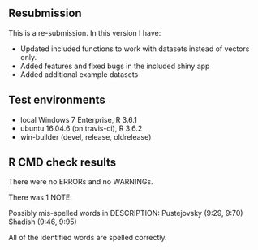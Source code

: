 ## Resubmission

This is a re-submission. In this version I have:

* Updated included functions to work with datasets instead of vectors only.
* Added features and fixed bugs in the included shiny app
* Added additional example datasets

## Test environments

* local Windows 7 Enterprise, R 3.6.1
* ubuntu 16.04.6 (on travis-ci), R 3.6.2
* win-builder (devel, release, oldrelease)

## R CMD check results

There were no ERRORs and no WARNINGs. 

There was 1 NOTE:

Possibly mis-spelled words in DESCRIPTION:
  Pustejovsky (9:29, 9:70)
  Shadish (9:46, 9:95)
  
  All of the identified words are spelled correctly. 
